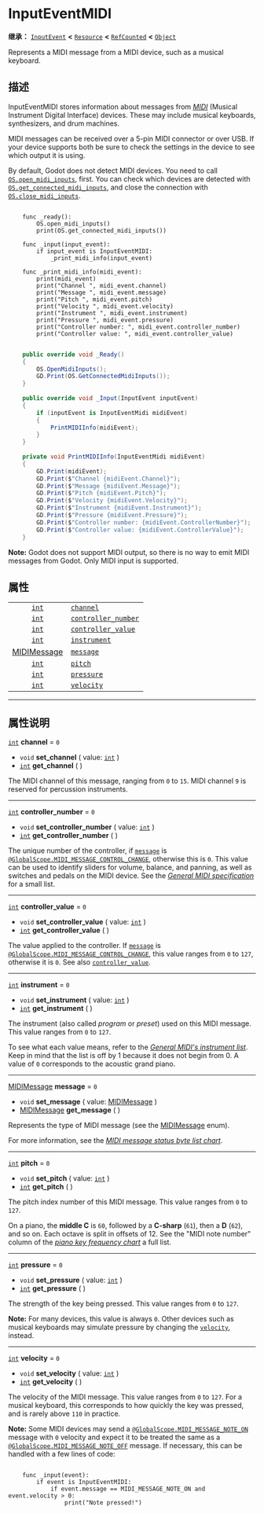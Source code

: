 <!-- ⚠ 请勿编辑本文件 ⚠ -->
<!-- 本文档使用脚本从 WeDot 引擎源码仓库生成。 -->
<!-- 生成脚本：https://github.com/WeDot-Engine/WeDot/tree/4.3/doc/tools/make_md.py； -->
<!-- 原文件：https://github.com/WeDot-Engine/WeDot/tree/4.3/doc/classes/InputEventMIDI.xml。 -->

<div id="_class_inputeventmidi"></div>

# InputEventMIDI

**继承：** [`InputEvent`](class_inputevent.md) **<** [`Resource`](class_resource.md) **<** [`RefCounted`](class_refcounted.md) **<** [`Object`](class_object.md)

Represents a MIDI message from a MIDI device, such as a musical keyboard.

## 描述

InputEventMIDI stores information about messages from [*MIDI*](https://en.wikipedia.org/wiki/MIDI) (Musical Instrument Digital Interface) devices. These may include musical keyboards, synthesizers, and drum machines.

MIDI messages can be received over a 5-pin MIDI connector or over USB. If your device supports both be sure to check the settings in the device to see which output it is using.

By default, Godot does not detect MIDI devices. You need to call [`OS.open_midi_inputs`](#class_os_method_open_midi_inputs), first. You can check which devices are detected with [`OS.get_connected_midi_inputs`](#class_os_method_get_connected_midi_inputs), and close the connection with [`OS.close_midi_inputs`](#class_os_method_close_midi_inputs).



```gdscript

    func _ready():
        OS.open_midi_inputs()
        print(OS.get_connected_midi_inputs())
    
    func _input(input_event):
        if input_event is InputEventMIDI:
            _print_midi_info(input_event)
    
    func _print_midi_info(midi_event):
        print(midi_event)
        print("Channel ", midi_event.channel)
        print("Message ", midi_event.message)
        print("Pitch ", midi_event.pitch)
        print("Velocity ", midi_event.velocity)
        print("Instrument ", midi_event.instrument)
        print("Pressure ", midi_event.pressure)
        print("Controller number: ", midi_event.controller_number)
        print("Controller value: ", midi_event.controller_value)
```

```csharp

    public override void _Ready()
    {
        OS.OpenMidiInputs();
        GD.Print(OS.GetConnectedMidiInputs());
    }
    
    public override void _Input(InputEvent inputEvent)
    {
        if (inputEvent is InputEventMidi midiEvent)
        {
            PrintMIDIInfo(midiEvent);
        }
    }
    
    private void PrintMIDIInfo(InputEventMidi midiEvent)
    {
        GD.Print(midiEvent);
        GD.Print($"Channel {midiEvent.Channel}");
        GD.Print($"Message {midiEvent.Message}");
        GD.Print($"Pitch {midiEvent.Pitch}");
        GD.Print($"Velocity {midiEvent.Velocity}");
        GD.Print($"Instrument {midiEvent.Instrument}");
        GD.Print($"Pressure {midiEvent.Pressure}");
        GD.Print($"Controller number: {midiEvent.ControllerNumber}");
        GD.Print($"Controller value: {midiEvent.ControllerValue}");
    }
```



 **Note:** Godot does not support MIDI output, so there is no way to emit MIDI messages from Godot. Only MIDI input is supported.





## 属性

|||
|:-:|:--|
| [`int`](class_int.md)                         | [`channel`](#class_inputeventmidi_property_channel)                     | ``0`` |
| [`int`](class_int.md)                         | [`controller_number`](#class_inputeventmidi_property_controller_number) | ``0`` |
| [`int`](class_int.md)                         | [`controller_value`](#class_inputeventmidi_property_controller_value)   | ``0`` |
| [`int`](class_int.md)                         | [`instrument`](#class_inputeventmidi_property_instrument)               | ``0`` |
| [MIDIMessage](#enum_@globalscope_midimessage) | [`message`](#class_inputeventmidi_property_message)                     | ``0`` |
| [`int`](class_int.md)                         | [`pitch`](#class_inputeventmidi_property_pitch)                         | ``0`` |
| [`int`](class_int.md)                         | [`pressure`](#class_inputeventmidi_property_pressure)                   | ``0`` |
| [`int`](class_int.md)                         | [`velocity`](#class_inputeventmidi_property_velocity)                   | ``0`` |

<!-- rst-class:: classref-section-separator -->

---

## 属性说明

<div id="_class_inputeventmidi_property_channel"></div>

[`int`](class_int.md) **channel** = ``0`` <div id="class_inputeventmidi_property_channel"></div>

- `void` **set_channel** ( value: [`int`](class_int.md) )
- [`int`](class_int.md) **get_channel** ( )

The MIDI channel of this message, ranging from `0` to `15`. MIDI channel `9` is reserved for percussion instruments.

<!-- rst-class:: classref-item-separator -->

---

<div id="_class_inputeventmidi_property_controller_number"></div>

[`int`](class_int.md) **controller_number** = ``0`` <div id="class_inputeventmidi_property_controller_number"></div>

- `void` **set_controller_number** ( value: [`int`](class_int.md) )
- [`int`](class_int.md) **get_controller_number** ( )

The unique number of the controller, if [`message`](#class_inputeventmidi_property_message) is [`@GlobalScope.MIDI_MESSAGE_CONTROL_CHANGE`](#class_@globalscope_constant_midi_message_control_change), otherwise this is `0`. This value can be used to identify sliders for volume, balance, and panning, as well as switches and pedals on the MIDI device. See the [*General MIDI specification*](https://en.wikipedia.org/wiki/General_MIDI#Controller_events) for a small list.

<!-- rst-class:: classref-item-separator -->

---

<div id="_class_inputeventmidi_property_controller_value"></div>

[`int`](class_int.md) **controller_value** = ``0`` <div id="class_inputeventmidi_property_controller_value"></div>

- `void` **set_controller_value** ( value: [`int`](class_int.md) )
- [`int`](class_int.md) **get_controller_value** ( )

The value applied to the controller. If [`message`](#class_inputeventmidi_property_message) is [`@GlobalScope.MIDI_MESSAGE_CONTROL_CHANGE`](#class_@globalscope_constant_midi_message_control_change), this value ranges from `0` to `127`, otherwise it is `0`. See also [`controller_value`](#class_inputeventmidi_property_controller_value).

<!-- rst-class:: classref-item-separator -->

---

<div id="_class_inputeventmidi_property_instrument"></div>

[`int`](class_int.md) **instrument** = ``0`` <div id="class_inputeventmidi_property_instrument"></div>

- `void` **set_instrument** ( value: [`int`](class_int.md) )
- [`int`](class_int.md) **get_instrument** ( )

The instrument (also called *program* or *preset*) used on this MIDI message. This value ranges from `0` to `127`.

To see what each value means, refer to the [*General MIDI's instrument list*](https://en.wikipedia.org/wiki/General_MIDI#Program_change_events). Keep in mind that the list is off by 1 because it does not begin from 0. A value of `0` corresponds to the acoustic grand piano.

<!-- rst-class:: classref-item-separator -->

---

<div id="_class_inputeventmidi_property_message"></div>

[MIDIMessage](#enum_@globalscope_midimessage) **message** = ``0`` <div id="class_inputeventmidi_property_message"></div>

- `void` **set_message** ( value: [MIDIMessage](#enum_@globalscope_midimessage) )
- [MIDIMessage](#enum_@globalscope_midimessage) **get_message** ( )

Represents the type of MIDI message (see the [MIDIMessage](#enum_@globalscope_midimessage) enum).

For more information, see the [*MIDI message status byte list chart*](https://www.midi.org/specifications-old/item/table-2-expanded-messages-list-status-bytes).

<!-- rst-class:: classref-item-separator -->

---

<div id="_class_inputeventmidi_property_pitch"></div>

[`int`](class_int.md) **pitch** = ``0`` <div id="class_inputeventmidi_property_pitch"></div>

- `void` **set_pitch** ( value: [`int`](class_int.md) )
- [`int`](class_int.md) **get_pitch** ( )

The pitch index number of this MIDI message. This value ranges from `0` to `127`.

On a piano, the **middle C** is `60`, followed by a **C-sharp** (`61`), then a **D** (`62`), and so on. Each octave is split in offsets of 12. See the "MIDI note number" column of the [*piano key frequency chart*](https://en.wikipedia.org/wiki/Piano_key_frequencies) a full list.

<!-- rst-class:: classref-item-separator -->

---

<div id="_class_inputeventmidi_property_pressure"></div>

[`int`](class_int.md) **pressure** = ``0`` <div id="class_inputeventmidi_property_pressure"></div>

- `void` **set_pressure** ( value: [`int`](class_int.md) )
- [`int`](class_int.md) **get_pressure** ( )

The strength of the key being pressed. This value ranges from `0` to `127`.

 **Note:** For many devices, this value is always `0`. Other devices such as musical keyboards may simulate pressure by changing the [`velocity`](#class_inputeventmidi_property_velocity), instead.

<!-- rst-class:: classref-item-separator -->

---

<div id="_class_inputeventmidi_property_velocity"></div>

[`int`](class_int.md) **velocity** = ``0`` <div id="class_inputeventmidi_property_velocity"></div>

- `void` **set_velocity** ( value: [`int`](class_int.md) )
- [`int`](class_int.md) **get_velocity** ( )

The velocity of the MIDI message. This value ranges from `0` to `127`. For a musical keyboard, this corresponds to how quickly the key was pressed, and is rarely above `110` in practice.

 **Note:** Some MIDI devices may send a [`@GlobalScope.MIDI_MESSAGE_NOTE_ON`](#class_@globalscope_constant_midi_message_note_on) message with `0` velocity and expect it to be treated the same as a [`@GlobalScope.MIDI_MESSAGE_NOTE_OFF`](#class_@globalscope_constant_midi_message_note_off) message. If necessary, this can be handled with a few lines of code:

```

    func _input(event):
        if event is InputEventMIDI:
            if event.message == MIDI_MESSAGE_NOTE_ON and event.velocity > 0:
                print("Note pressed!")
```



[^virtual]: 本方法通常需要用户覆盖才能生效。
[^const]: 本方法无副作用，不会修改该实例的任何成员变量。
[^vararg]: 本方法除了能接受在此处描述的参数外，还能够继续接受任意数量的参数。
[^constructor]: 本方法用于构造某个类型。
[^static]: 调用本方法无需实例，可直接使用类名进行调用。
[^operator]: 本方法描述的是使用本类型作为左操作数的有效运算符。
[^bitfield]: 这个值是由下列位标志构成位掩码的整数。
[^void]: 无返回值。
